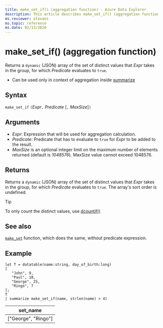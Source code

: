 ```yaml
---
title: make_set_if() (aggregation function) - Azure Data Explorer
description: This article describes make_set_if() (aggregation function) in Azure Data Explorer.
ms.reviewer: alexans
ms.topic: reference
ms.date: 02/13/2020
---
```

# make_set_if() (aggregation function)

Returns a `dynamic` (JSON) array of the set of distinct values that *Expr* takes in the group, for which *Predicate* evaluates to `true`.

* Can be used only in context of aggregation inside [summarize](summarizeoperator.md)

## Syntax

`make_set_if` `(`*Expr*`,` *Predicate* [`,` *MaxSize*]`)`

## Arguments

* *Expr*: Expression that will be used for aggregation calculation.
* *Predicate*: Predicate that has to evaluate to `true` for *Expr* to be added to the result.
* *MaxSize* is an optional integer limit on the maximum number of elements returned (default is *1048576*). MaxSize value cannot exceed 1048576.

## Returns

Returns a `dynamic` (JSON) array of the set of distinct values that *Expr* takes in the group, for which *Predicate* evaluates to `true`.
The array's sort order is undefined.

> [!TIP]
> To only count the distinct values, use [dcountif()](dcountif-aggfunction.md)

## See also

[`make_set`](./makeset-aggfunction.md) function, which does the same, without predicate expression.

## Example

```kusto
let T = datatable(name:string, day_of_birth:long)
[
   "John", 9,
   "Paul", 18,
   "George", 25,
   "Ringo", 7
];
T
| summarize make_set_if(name, strlen(name) > 4)
```

|set_name|
|----|
|["George", "Ringo"]|